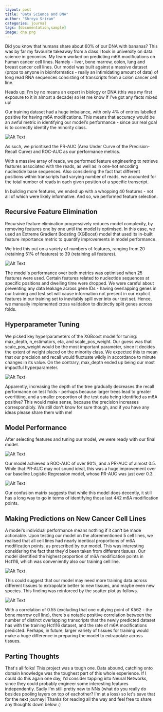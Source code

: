 ```yaml
---
layout: post
title: "Data Science and DNA"
author: "Shreya Sriram"
categories: journal
tags: [documentation,sample]
image: dna.png
---
```


Did you know that humans share about 60% of our DNA with bananas? This was by far my favourite takeaway from a class I took in university on data science in genomics. My team worked on predicting m6A modifications on human cancer cell lines. Namely - liver, bone marrow, colon, lung and breast cancer cell lines. Our model was built against a massive dataset (props to anyone in bioinformatics - really an intimidating amount of data) of long read RNA sequences consisting of transcripts from a colon cancer cell line.

Heads up: I'm by no means an expert in biology or DNA (this was my first exposure to it in almost a decade) so let me know if I've got any facts mixed up!

Our training dataset had a huge imbalance, with only 4% of entries labelled positive for having m6A modifications. This means that accuracy would be an awful metric in identifying our model's performance - since our real goal is to correctly identify the minority class.

![Alt Text](/assets/img/label_ratio.png)

As such, we prioritised the PR-AUC (Area Under Curve of the Precision-Recall Curve) and ROC-AUC as our performance metrics.

With a massive array of reads, we performed feature engineering to retrieve features associated with the reads, as well as in one-hot encoding nucleotide base sequences. Also considering the fact that different positions within transcripts had varying number of reads, we accounted for the total number of reads in each given position of a specific transcript.

In building more features, we ended up with a whopping 40 features - not all of which were likely informative. And so, we performed feature selection.

## Recursive Feature Elimination

Recursive feature elimination progressively reduces model complexity, by removing features one by one until the model is optimised. In this case, we used an Extreme Gradient Boosting (XGBoost) model that used its in-built feature importance metric to quantify improvements in model performance.

We tried this out on a variety of numbers of features, ranging from 20 (retaining 51% of features) to 39 (retaining all features).

![Alt Text](/assets/img/rfe-num-features.png)

The model's performance over both metrics was optimised when 25 features were used. Certain features related to nucleotide sequences at specific positions and dwelling time were dropped. We were careful about preventing any data leakage across gene IDs - having overlapping genes in our training and test set will cause information not present in our explicit features in our training set to inevitably spill over into our test set. Hence, we manually implemented cross validation to distinctly split genes across folds.

## Hyperparameter Tuning

We picked key hyperparameters of the XGBoost model for tuning: max_depth, n_estimators, eta, and scale_pos_weight. Our guess was that scale_pos_weight would be the most important parameter, since it decides the extent of weight placed on the minority class. We expected this to mean that our precision and recall would fluctuate wildly in accordance to minute changes in its value. On the contrary, max_depth ended up being our most impactful hyperparameter.

![Alt Text](/assets/img/max_depth.png)

Apparently, increasing the depth of the tree gradually decreases the recall performance on test folds - perhaps because larger trees lead to greater overfitting, and a smaller proportion of the test data being identified as m6A positive? This would make sense, because the precision increases correspondibly. We still don't know for sure though, and if you have any ideas please share them with me!

## Model Performance

After selecting features and tuning our model, we were ready with our final model. 

![Alt Text](/assets/img/final.png)

Our model achieved a ROC-AUC of over 90%, and a PR-AUC of almost 0.5. While that PR-AUC may not sound ideal, this was a huge improvement over our baseline Logistic Regression model, whose PR-AUC was just over 0.3.

![Alt Text](/assets/img/cm-final.png)

Our confusion matrix suggests that while this model does decently, it still has a long way to go in terms of identifying those last 442 m6A modification points.

## Making Predictions on New Cancer Cell Lines

A model's individual performance means nothing if it can't be made actionable. Upon testing our model on the aforementioned 5 cell lines, we realised that all cell lines had nearly identical proportions of m6A modification points, as prescribed by our model. This was interesting considering the fact that they'd been taken from different tissues. Our model identified the highest proportion of m6A modification points in Hct116, which was conveniently also our training cell line. 

![Alt Text](/assets/img/piechart.png)

This could suggest that our model may need more training data across different tissues to extrapolate better to new tissues, and maybe even new species. This finding was reinforced by the scatter plot as follows.

![Alt Text](/assets/img/corr_overlap.png)

With a correlation of 0.55 (excluding that one outlying point of K562 - the bone marrow cell line), there's a notable positive correlation between the number of distinct overlapping transcripts that the newly predicted dataset has with the training Hct116 dataset, and the rate of m6A modifications predicted. Perhaps, in future, larger variety of tissues for training would make a huge difference in preparing the model to extrapolate across tissues.

## Parting Thoughts

That's all folks! This project was a tough one. Data abound, catching onto domain knowledge was the toughest part of this whole experience. If I could do this again one day, I'd consider tapping into Neural Networks, since they could probably engineer some interesting features independently. Sadly I'm still pretty new to NNs (what do you really do besides pooling layers on top of eachother? I'm at a loss) so let's save that for the next journey! Thanks for reading all the way and feel free to share any thoughts down below :)
